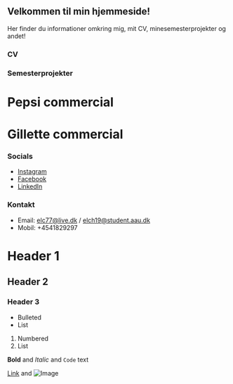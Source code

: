 ## Velkommen til min hjemmeside!

Her finder du informationer omkring mig, mit CV, minesemesterprojekter og andet!


### CV

### Semesterprojekter
# Pepsi commercial
# Gillette commercial

### Socials
- [Instagram](https://www.instagram.com/bivermedv/)
- [Facebook](https://www.facebook.com/emil.christiansen.98/)
- [LinkedIn](https://www.linkedin.com/in/emilchristiansensiv/)


### Kontakt
- Email: elc77@live.dk / elch19@student.aau.dk
- Mobil: +4541829297

# Header 1
## Header 2
### Header 3

- Bulleted
- List

1. Numbered
2. List

**Bold** and _Italic_ and `Code` text

[Link](url) and ![Image](src)
```

